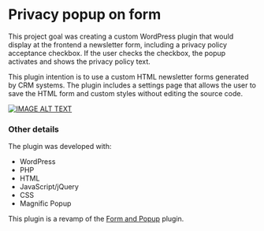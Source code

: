 # Privacy popup on form

This project goal was creating a custom WordPress plugin that would display at the frontend a newsletter form, including a privacy policy acceptance checkbox. If the user checks the checkbox, the popup activates and shows the privacy policy text.

This plugin intention is to use a custom HTML newsletter forms generated by CRM systems. The plugin includes a settings page that allows the user to save the HTML form and custom styles without editing the source code.

[![IMAGE ALT TEXT](https://vl-portfolio-images.s3.us-west-2.amazonaws.com/video-play.jpg)](https://www.youtube.com/watch?v=DfbVe4nCAXs "Privacy popup on form")

### Other details

The plugin was developed with:
<ul>
<li>WordPress</li>
<li>PHP</li>
<li>HTML</li>
<li>JavaScript/jQuery</li>
<li>CSS</li>
<li>Magnific Popup</li>
</ul>

This plugin is a revamp of the [Form and Popup](https://github.com/vianeylinares/form-and-popup) plugin.